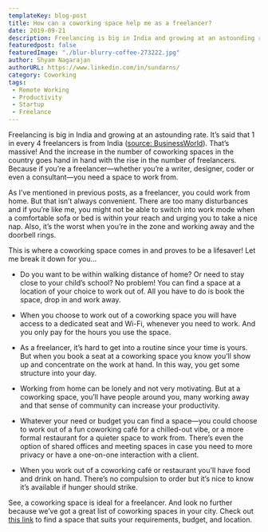 ```yaml
---
templateKey: blog-post
title: How can a coworking space help me as a freelancer?
date: 2019-09-21
description: Freelancing is big in India and growing at an astounding rate.
featuredpost: false
featuredImage: "./blur-blurry-coffee-273222.jpg"
author: Shyam Nagarajan
authorURL: https://www.linkedin.com/in/sundarns/
category: Coworking
tags:
 - Remote Working
 - Productivity
 - Startup
 - Freelance
---
```


<!--StartFragment-->

Freelancing is big in India and growing at an astounding rate. It’s said that 1 in every 4 freelancers is from India ([source: BusinessWorld](http://www.businessworld.in/article/How-The-Gig-Wave-Is-Democratizing-Workspace-In-India/11-02-2019-167052/)). That’s massive! And the increase in the number of coworking spaces in the country goes hand in hand with the rise in the number of freelancers. Because if you’re a freelancer—whether you’re a writer, designer, coder or even a consultant—you need a space to work from.

As I’ve mentioned in previous posts, as a freelancer, you could work from home. But that isn’t always convenient. There are too many disturbances and if you’re like me, you might not be able to switch into work mode when a comfortable sofa or bed is within your reach and urging you to take a nice nap. Also, it’s the worst when you’re in the zone and working away and the doorbell rings.

This is where a coworking space comes in and proves to be a lifesaver! Let me break it down for you…

- Do you want to be within walking distance of home? Or need to stay close to your child’s school? No problem! You can find a space at a location of your choice to work out of. All you have to do is book the space, drop in and work away.

* When you choose to work out of a coworking space you will have access to a dedicated seat and Wi-Fi, whenever you need to work. And you only pay for the hours you use the space.

- As a freelancer, it’s hard to get into a routine since your time is yours. But when you book a seat at a coworking space you know you’ll show up and concentrate on the work at hand. In this way, you get some structure into your day.

* Working from home can be lonely and not very motivating. But at a coworking space, you’ll have people around you, many working away and that sense of community can increase your productivity.

- Whatever your need or budget you can find a space—you could choose to work out of a fun coworking café for a chilled-out vibe, or a more formal restaurant for a quieter space to work from. There’s even the option of shared offices and meeting spaces in case you need to more privacy or have a one-on-one interaction with a client.

* When you work out of a coworking café or restaurant you’ll have food and drink on hand. There’s no compulsion to order but it’s nice to know it’s available if hunger should strike.

See, a coworking space is ideal for a freelancer. And look no further because we’ve got a great list of coworking spaces in your city. Check out [this link](https://www.gofloaters.com/coworking-cafes-2/?location=Bengaluru) to find a space that suits your requirements, budget, and location.

<!--End Fragment-->

